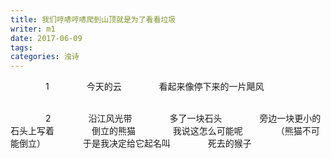 ```yaml
---
title: 我们哼哧哼哧爬到山顶就是为了看看垃圾
writer: m1
date: 2017-06-09
tags:
categories: 浊诗
---
```

　　　　1
　　　　今天的云
　　　　看起来像停下来的一片飓风


<br/>
　　　　2
　　　　沿江风光带
　　　　多了一块石头
　　　　旁边一块更小的石头上写着
　　　　倒立的熊猫
　　　　我说这怎么可能呢
　　　　（熊猫不可能倒立）
　　　　于是我决定给它起名叫
　　　　死去的猴子
